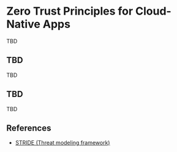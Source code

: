 # Zero Trust Principles for Cloud-Native Apps

TBD

## TBD

TBD


## TBD

TBD

## References

* [STRIDE (Threat modeling framework)](https://learn.microsoft.com/en-us/training/modules/tm-use-a-framework-to-identify-threats-and-find-ways-to-reduce-or-eliminate-risk/1b-threat-modeling-framework)
